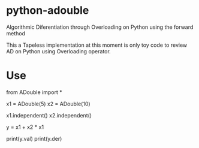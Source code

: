 # python-adouble
Algorithmic Diferentiation through Overloading on Python using the forward method

This a Tapeless implementation at this moment is only toy code to
review AD on Python using Overloading operator.

# Use
from ADouble import *

x1 = ADouble(5)
x2 = ADouble(10)


x1.independent()
x2.independent()

y = x1 + x2 * x1

print(y.val)
print(y.der)